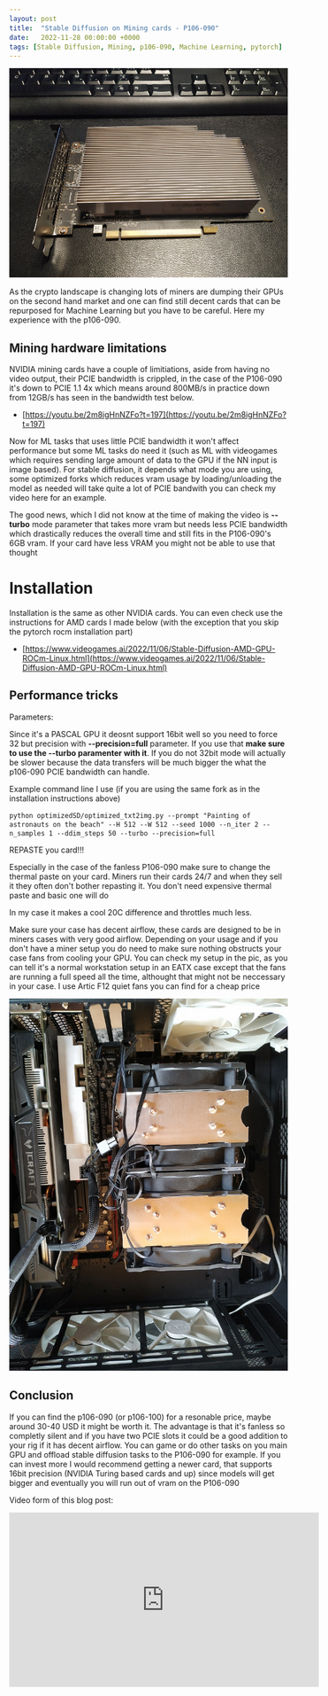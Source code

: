 ```yaml
---
layout: post
title:  "Stable Diffusion on Mining cards - P106-090"
date:   2022-11-28 00:00:00 +0000
tags: [Stable Diffusion, Mining, p106-090, Machine Learning, pytorch]
---
```



![p106-090-case](/assets/hardware/p106-090.jpg)


As the crypto landscape is changing lots of miners are dumping their GPUs on the second hand market and one can find still decent cards that can be repurposed for Machine Learning but you have to be careful. Here my experience with the p106-090.


## Mining hardware limitations

NVIDIA mining cards have a couple of limitiations, aside from having no video output, their PCIE bandwidth is crippled, in the case of the P106-090 it's down to PCIE 1.1 4x which means around 800MB/s in practice down from 12GB/s has seen in the bandwidth test below.

*   [https://youtu.be/2m8igHnNZFo?t=197](https://youtu.be/2m8igHnNZFo?t=197)


Now for ML tasks that uses little PCIE bandwidth it won't affect performance but some ML tasks do need it (such as ML with videogames which requires sending large amount of data to the GPU if the NN input is image based). For stable diffusion, it depends what mode you are using, some optimized forks which reduces vram usage by loading/unloading the model as needed will take quite a lot of PCIE bandwith you can check my video here for an example.


The good news, which I did not know at the time of making the video is **--turbo** mode parameter that takes more vram but needs less PCIE bandwidth which drastically reduces the overall time and still fits in the P106-090's 6GB vram. If your card have less VRAM you might not be able to use that thought

# Installation

Installation is the same as other NVIDIA cards. You can even check use the instructions for AMD cards I made below (with the exception that you skip the pytorch rocm installation part)

*   [https://www.videogames.ai/2022/11/06/Stable-Diffusion-AMD-GPU-ROCm-Linux.html](https://www.videogames.ai/2022/11/06/Stable-Diffusion-AMD-GPU-ROCm-Linux.html)

## Performance tricks

Parameters:

Since it's a PASCAL GPU it deosnt support 16bit  well so you need to force 32 but precision with **--precision=full** parameter. If you use that **make sure to use the --turbo paramenter with it**. If you do not 32bit mode will actually be slower because the data transfers will be much bigger the what the p106-090 PCIE bandwidth can handle.


Example command line I use (if you are using the same fork as in the installation instructions above)
```
python optimizedSD/optimized_txt2img.py --prompt "Painting of astronauts on the beach" --H 512 --W 512 --seed 1000 --n_iter 2 --n_samples 1 --ddim_steps 50 --turbo --precision=full  
```

REPASTE you card!!!

Especially in the case of the fanless P106-090 make sure to change  the thermal paste on your card. Miners run their cards 24/7 and when they sell it they often don't bother repasting it. You don't need expensive thermal paste and basic one will do

In my case it makes a cool 20C difference and throttles much less.

Make sure your case has decent airflow, these cards are designed to be in miners cases with very good airflow. Depending on your usage and if you don't have a miner setup you do need to make sure nothing obstructs your case fans from cooling your GPU. You can check my setup in the pic, as you can tell it's a normal workstation setup in an EATX case except that the fans are running a full speed all the time, althought that might not be neccessary in your case. I use Artic F12 quiet fans you can find for a cheap price

![p106-090-case](/assets/hardware/p106-090-case.jpg)

## Conclusion

If you can find the p106-090 (or p106-100) for a resonable price, maybe around 30-40 USD it might be worth it. The advantage is that it's fanless so completly silent and if you have two PCIE slots it could be a good addition to your rig if it has decent airflow. You can game or do other tasks on you main GPU and offload stable diffusion tasks to the P106-090 for example.
If you can invest more I would recommend getting a newer card, that supports 16bit precision (NVIDIA Turing based cards and up) since models will get bigger and eventually you will run out of vram on the P106-090




Video form of this blog post:
<iframe width="560" height="315" src="https://www.youtube.com/embed/2m8igHnNZFo" title="YouTube video player" frameborder="0" allow="accelerometer; autoplay; clipboard-write; encrypted-media; gyroscope; picture-in-picture" allowfullscreen></iframe>